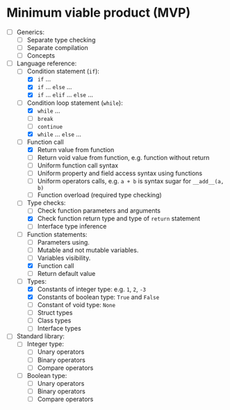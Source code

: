 Minimum viable product (MVP)
============================

- [ ] Generics:
    - [ ] Separate type checking
    - [ ] Separate compilation
    - [ ] Concepts

- [ ] Language reference:
    - [ ] Condition statement (`if`):
        - [x] `if` ...
        - [x] `if` ... `else` ...
        - [x] `if` ... `elif` ... `else` ...         
    - [ ] Condition loop statement (`while`):
        - [x] `while` ...
        - [ ] `break`
        - [ ] `continue`
        - [x] `while` ... `else` ...
    - [ ] Function call
        - [x] Return value from function
        - [ ] Return void value from function, e.g. function without return
        - [ ] Uniform function call syntax
        - [ ] Uniform property and field access syntax using functions
        - [ ] Uniform operators calls, e.g. `a + b` is syntax sugar for `__add__(a, b)`
        - [ ] Function overload (required type checking)
    - [ ] Type checks:
        - [ ] Check function parameters and arguments 
        - [x] Check function return type and type of `return` statement
        - [ ] Interface type inference
    - [ ] Function statements:
        - [ ] Parameters using.
        - [ ] Mutable and not mutable variables.
        - [ ] Variables visibility.
        - [x] Function call 
        - [ ] Return default value
    - [ ] Types:
        - [x] Constants of integer type: e.g. `1`, `2`, `-3`
        - [x] Constants of boolean type: `True` and `False`
        - [ ] Constant of void type: `None`
        - [ ] Struct types
        - [ ] Class types
        - [ ] Interface types
- [ ] Standard library:        
    - [ ] Integer type:
        - [ ] Unary operators
        - [ ] Binary operators
        - [ ] Compare operators
    - [ ] Boolean type:
        - [ ] Unary operators
        - [ ] Binary operators
        - [ ] Compare operators            
